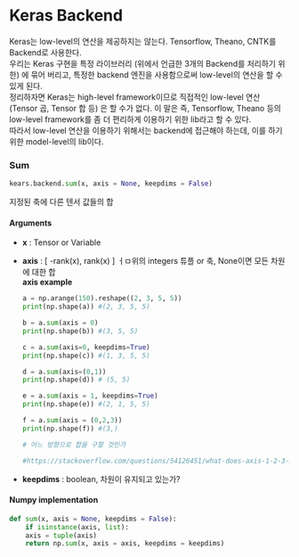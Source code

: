 # Keras Backend

Keras는 low-level의 연산을 제공하지는 않는다. Tensorflow, Theano, CNTK를 Backend로 사용한다.   
우리는 Keras 구현을 특정 라이브러리 (위에서 언급한 3개의 Backend를 처리하기 위한) 에 묶어 버리고, 특정한 backend 엔진을 사용함으로써 low-level의 연산을 할 수 있게 된다.  
정리하자면 Keras는 high-level framework이므로 직접적인 low-level 연산 (Tensor 곱, Tensor 합 등) 은 할 수가 없다. 
이 말은 즉, Tensorflow, Theano 등의 low-level framework를 좀 더 편리하게 이용하기 위한 lib라고 할 수 있다.  
따라서 low-level 연산을 이용하기 위해서는 backend에 접근해야 하는데, 이를 하기 위한 model-level의 lib이다.  



### Sum

```python
kears.backend.sum(x, axis = None, keepdims = False)
```

지정된 축에 다른 텐서 값들의 합

#### Arguments

- **x** : Tensor or Variable

- **axis** : [ -rank(x), rank(x) ] ㅓㅁ위의 integers 튜플 or 축, None이면 모든 차원에 대한 합  
  **axis example**  

  ```python
  a = np.arange(150).reshape((2, 3, 5, 5))
  print(np.shape(a)) #(2, 3, 5, 5)
  
  b = a.sum(axis = 0)
  print(np.shape(b)) #(3, 5, 5)
  
  c = a.sum(axis=0, keepdims=True)
  print(np.shape(c)) #(1, 3, 5, 5)
  
  d = a.sum(axis=(0,1))
  print(np.shape(d)) # (5, 5)
  
  e = a.sum(axis = 1, keepdims=True)
  print(np.shape(e)) #(2, 1, 5, 5)
  
  f = a.sum(axis = (0,2,3))
  print(np.shape(f)) #(3,)
  
  # 어느 방향으로 합을 구할 것인가
  
  #https://stackoverflow.com/questions/54126451/what-does-axis-1-2-3-mean-in-k-sum-in-keras-backend
  ```

  

- **keepdims** : boolean, 차원이 유지되고 있는가?

#### Numpy implementation

```python
def sum(x, axis = None, keepdims = False):
	if isinstance(axis, list):
    axis = tuple(axis)
	return np.sum(x, axis = axis, keepdims = keepdims)
```

